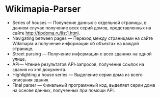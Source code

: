 # Wikimapia-Parser
* Series of houses — Получение данных с отдельной страницы, в данном случае получение всех серий домов, представленных на сайте http://tipdoma.ru/list1.html. 
* Navigating between pages — Переход между страницами на сайте Wikimapia и получение информации об объектах на каждой странице. 
* Street parsing — Получение информации о всех зданиях на одной улице.
* API— Чтение результатов API-запросов, получение ссылок на здания из xml документа. 
* Highlighting a house series — Выделение серии дома из всего описания здания. 
* Final parser — Финальный программный код, выделяет серии дома на основе данных, полученных при помощи API. 

